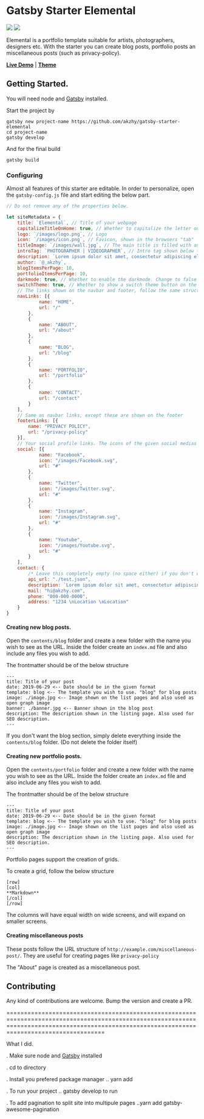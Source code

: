 # Gatsby Starter Elemental

![](https://img.shields.io/badge/version-1.1.1-green.svg) ![](https://img.shields.io/badge/License-MIT-orange.svg)


Elemental is a portfolio template suitable for artists, photographers, designers etc. With the starter you can create blog posts, portfolio posts an miscellaneous posts (such as privacy-policy).

**[Live Demo](https://elemental.netlify.com)** | **[Theme](https://github.com/akzhy/gatsby-theme-elemental)**

## Getting Started.

You will need node and [Gatsby](https://www.gatsbyjs.org/tutorial/part-zero/) installed.

Start the project by 

```
gatsby new project-name https://github.com/akzhy/gatsby-starter-elemental
cd project-name
gatsby develop
```

And for the final build

```
gatsby build
```

### Configuring

Almost all features of this starter are editable. In order to personalize, open the `gatsby-config.js` file and start editing the below part.

```javascript
// Do not remove any of the properties below.

let siteMetadata = {
    title: `Elemental`, // Title of your webpage
    capitalizeTitleOnHome: true, // Whether to capitalize the letter on homepage
    logo: `/images/logo.png`, // Logo 
    icon: `/images/icon.png`, // Favicon, shown in the browsers "tab"
    titleImage: `/images/wall.jpg`, // The main title is filled with an image.
    introTag: `PHOTOGRAPHER | VIDEOGRAPHER`, // Intro tag shown below title
    description: `Lorem ipsum dolor sit amet, consectetur adipiscing elit. Sed sit amet accumsan arcu. Proin ac consequat arcu.`,
    author: `@_akzhy`,
    blogItemsPerPage: 10,
    portfolioItemsPerPage: 10,
    darkmode: true, // Whether to enable the darkmode. Change to false if you want the light mode
    switchTheme: true, // Whether to show a switch theme button on the navbar
    // The links shown on the navbar and footer, follow the same structure to add or remove more items.
    navLinks: [{
            name: "HOME",
            url: "/"
        },
        {
            name: "ABOUT",
            url: "/about"
        },
        {
            name: "BLOG",
            url: "/blog"
        },
        {
            name: "PORTFOLIO",
            url: "/portfolio"
        },
        {
            name: "CONTACT",
            url: "/contact"
        }
    ],
    // Same as navbar links, except these are shown on the footer
    footerLinks: [{
        name: "PRIVACY POLICY",
        url: "/privacy-policy"
    }],
    // Your social profile links. The icons of the given social medias are available in the static folder. If you are adding a new item, include the icon in the static/images folder.
    social: [{
            name: "Facebook",
            icon: "/images/Facebook.svg",
            url: "#"
        },
        {
            name: "Twitter",
            icon: "/images/Twitter.svg",
            url: "#"
        },
        {
            name: "Instagram",
            icon: "/images/Instagram.svg",
            url: "#"
        },
        {
            name: "Youtube",
            icon: "/images/Youtube.svg",
            url: "#"
        }
    ],
    contact: {
        /* Leave this completely empty (no space either) if you don't want a contact form. */
        api_url: "./test.json",
        description: `Lorem ipsum dolor sit amet, consectetur adipiscing elit. Sed sit amet accumsan arcu. Proin ac consequat arcu.`,
        mail: "hi@akzhy.com",
        phone: "000-000-0000",
        address: "1234 \nLocation \nLocation"
    }
}

```

#### Creating new blog posts.

Open the `contents/blog` folder and create a new folder with the name you wish to see as the URL. Inside the folder create an `index.md` file and also include any files you wish to add.

The frontmatter should be of the below structure

```
---
title: Title of your post
date: 2019-06-29 <-- Date should be in the given format
template: blog <-- The template you wish to use. "blog" for blog posts
image: ./image.jpg <-- Image shown on the list pages and also used as open graph image
banner: ./banner.jpg <-- Banner shown in the blog post
description: The description shown in the listing page. Also used for SEO description. 
---
```

If you don't want the blog section, simply delete everything inside the `contents/blog` folder. (Do not delete the folder itself)

#### Creating new portfolio posts.

Open the `contents/portfolio` folder and create a new folder with the name you wish to see as the URL. Inside the folder create an `index.md` file and also include any files you wish to add.

The frontmatter should be of the below structure

```
---
title: Title of your post
date: 2019-06-29 <-- Date should be in the given format
template: blog <-- The template you wish to use. "blog" for blog posts
image: ./image.jpg <-- Image shown on the list pages and also used as open graph image
description: The description shown in the listing page. Also used for SEO description. 
---
```

Portfolio pages support the creation of grids.

To create a grid, follow the below structure

```
[row]
[col]
**Markdown**
[/col]
[/row]
```

The columns will have equal width on wide screens, and will expand on smaller screens.

#### Creating miscellaneous posts

These posts follow the URL structure of `http://example.com/miscellaneous-post/`. They are useful for creating pages like `privacy-policy`

The "About" page is created as a miscellaneous post.


## Contributing

Any kind of contributions are welcome. Bump the version and create a PR.

==============================================================================================================================================================================================

What I did.

. Make sure node and [Gatsby](https://www.gatsbyjs.org/tutorial/part-zero/) installed

. cd to directory

. Install you prefered package manager
    .. yarn add

. To run your project
    .. gatsby develop to run

. To add pagination to split site into multipule pages
    ..yarn add gatsby-awesome-pagination





